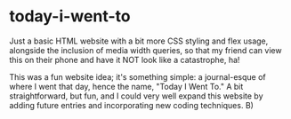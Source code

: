 # today-i-went-to
Just a basic HTML website with a bit more CSS styling and flex usage, alongside the inclusion of media width queries, so that my friend can view this on their phone and have it NOT look like a catastrophe, ha!

This was a fun website idea; it's something simple: a journal-esque of where I went that day, hence the name, "Today I Went To." A bit straightforward, but fun, and I could very well expand this website by adding future entries and incorporating new coding techniques. B)
